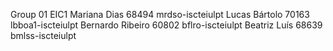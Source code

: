 Group 01 EIC1
Mariana Dias		68494	mrdso-iscteiulpt
Lucas Bártolo		70163	lbboa1-iscteiulpt
Bernardo Ribeiro	60802	bflro-iscteiulpt
Beatriz Luís 		68639 	bmlss-iscteiulpt